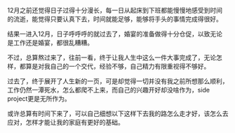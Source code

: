 12月之前还觉得日子过得十分漫长，每一日从起床到下班都能慢慢地感受到时间的流逝，能觉得只要认真下去，时间就能足够，能够将手头的事情完成得很好。

结果一进入12月，日子呼呼呼的就过去了，婚宴的准备做得十分仓促，以致无论是工作还是婚宴，都很乱糟糟。

不过，总算熬过来了，往前一看，终于让我人生中这么一件大事完成了，无论怎样，都算是对我自己的一个交代，经验不够，自己精力有限重视得不够好。

过去了，终于展开了人生新的一页，可是却觉得一切并没有我之前所想那么顺利，工作仍然一潭死水，怎么都爬不上来，而自己的兴趣开好却没啥作为，side project更是无所作为。

或许总算有时间下来了，可以自己细想以下这样下去我的路怎么走才好，该怎么去应对，怎样才能让我的家庭有更好的基础。